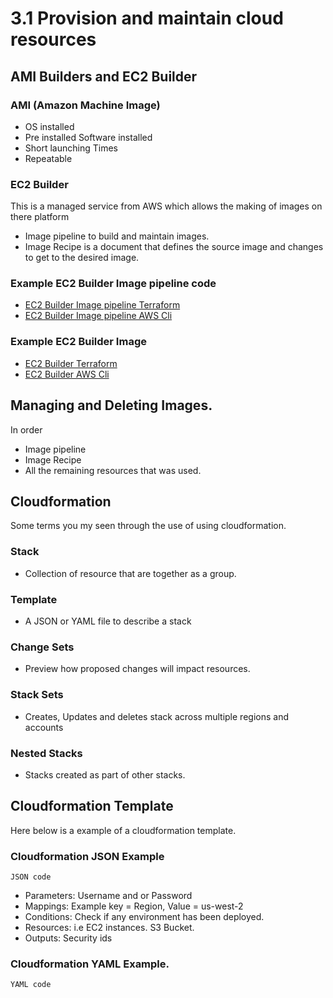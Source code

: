 # 3.1 Provision and maintain cloud resources

## AMI Builders and EC2 Builder

### AMI (Amazon Machine Image)
- OS installed
- Pre installed Software installed
- Short launching Times
- Repeatable

### EC2 Builder
This is a managed service from AWS which allows the making of images on there platform
- Image pipeline to build and maintain images.
- Image Recipe is a document that defines the source image and changes to get to the desired image.

### Example EC2 Builder Image pipeline code
- [EC2 Builder Image pipeline Terraform ](Template)
- [EC2 Builder Image pipeline AWS Cli ](Template)

### Example EC2 Builder Image
- [EC2 Builder Terraform ](Template)
- [EC2 Builder AWS Cli ](Template)

## Managing and Deleting Images.
In order

- Image pipeline
- Image Recipe
- All the remaining resources that was used.

## Cloudformation
Some terms you my seen through the use of using cloudformation.

### Stack
- Collection of resource that are together as a group.
### Template
- A JSON or YAML file to describe a stack
### Change Sets
- Preview how proposed changes will impact resources.
### Stack Sets
- Creates, Updates and deletes stack across multiple regions and accounts
### Nested Stacks
- Stacks created as part of other stacks.

## Cloudformation Template
Here below is a example of a cloudformation template.

### Cloudformation JSON Example

```
JSON code
```
* Parameters: Username and or Password
* Mappings: Example key = Region, Value = us-west-2
* Conditions: Check if any environment has been deployed.
* Resources: i.e EC2 instances. S3 Bucket.
* Outputs: Security ids


### Cloudformation YAML Example.

```
YAML code
```